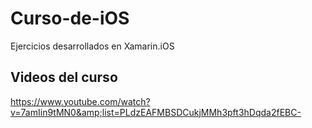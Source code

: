 # Curso-de-iOS

Ejercicios desarrollados en Xamarin.iOS


## Videos del curso
https://www.youtube.com/watch?v=7amIin9tMN0&amp;list=PLdzEAFMBSDCukjMMh3pft3hDqda2fEBC-
